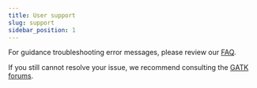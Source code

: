 ```yaml
---
title: User support
slug: support
sidebar_position: 1
---
```


For guidance troubleshooting error messages, please review our [FAQ](./faq). 

If you still cannot resolve your issue, we recommend consulting the 
[GATK forums](https://gatk.broadinstitute.org/hc/en-us/community/topics).
